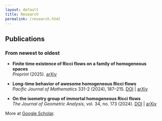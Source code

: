 ```yaml
---
layout: default
title: Research
permalink: /research.html
---
```


## Publications
### From newest to oldest

- **Finite time existence of Ricci flows on a family of homogeneous spaces**  
  *Preprint* (2025).
  [arXiv](https://arxiv.org/placeholder)

- **Long-time behavior of awesome homogeneous Ricci flows**  
  *Pacific Journal of Mathematics* 331-2 (2024), 187–215.
  [DOI](https://doi.org/10.2140/pjm.2024.331.187) | [arXiv](https://arxiv.org/abs/2312.16517)

- **On the isometry group of immortal homogeneous Ricci flows**  
  *The Journal of Geometric Analysis*, vol. 34, no. 173 (2024).
  [DOI](https://doi.org/10.1007/s12220-024-01609-6) | [arXiv](https://arxiv.org/abs/2310.18182)

More at [Google Scholar](https://scholar.google.com).
